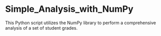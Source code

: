 # Simple_Analysis_with_NumPy
 This Python script utilizes the NumPy library to perform a comprehensive analysis of a set of student grades.
